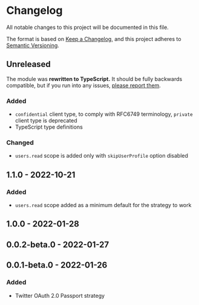 # Changelog

All notable changes to this project will be documented in this file.

The format is based on [Keep a Changelog](https://keepachangelog.com/en/1.0.0/),
and this project adheres to [Semantic Versioning](https://semver.org/spec/v2.0.0.html).

## Unreleased

The module was **rewritten to TypeScript.** It should be fully backwards compatible, but if you run into any issues, [please report them](https://github.com/superfaceai/passport-twitter-oauth2/issues).

### Added

- `confidential` client type, to comply with RFC6749 terminology, `private` client type is deprecated
- TypeScript type definitions

### Changed

- `users.read` scope is added only with `skipUserProfile` option disabled

## 1.1.0 - 2022-10-21

### Added

- `users.read` scope added as a minimum default for the strategy to work

## 1.0.0 - 2022-01-28

## 0.0.2-beta.0 - 2022-01-27

## 0.0.1-beta.0 - 2022-01-26

### Added

- Twitter OAuth 2.0 Passport strategy

